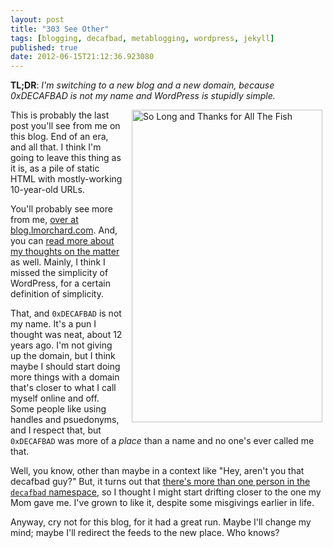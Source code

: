```yaml
---
layout: post
title: "303 See Other"
tags: [blogging, decafbad, metablogging, wordpress, jekyll]
published: true
date: 2012-06-15T21:12:36.923080
---
```


**TL;DR**: <em>I'm switching to a new blog and a new domain, because
0xDECAFBAD is not my name and WordPress is stupidly simple.</em>

<a style="display: block; float: right; text-decoration: none; border: none; margin: 0 0 1em 1em; width: 310px;" href="http://www.flickr.com/photos/nimbupani/4213397611/" title="So Long and Thanks for All The Fish by nimbu, on Flickr"><img src="http://farm5.staticflickr.com/4041/4213397611_b4eba76403.jpg" width="305" height="500" alt="So Long and Thanks for All The Fish"></a>

This is probably the last post you'll see from me on this blog. End of
an era, and all that. I think I'm going to leave this thing as it is,
as a pile of static HTML with mostly-working 10-year-old URLs.

You'll probably see more from me, [over at
blog.lmorchard.com](http://blog.lmorchard.com). And, you can [read
more about my thoughts on the matter](http://blog.lmorchard.com/2012/06/16/blogging-like-a-blogger)
as well. Mainly, I think I missed the simplicity of WordPress, for a
certain definition of simplicity.

That, and `0xDECAFBAD` is not my name. It's a pun I thought was neat,
about 12 years ago. I'm not giving up the domain, but I think maybe I
should start doing more things with a domain that's closer to what I
call myself online and off. Some people like using handles and
psuedonyms, and I respect that, but `0xDECAFBAD` was more of a *place*
than a name and no one's ever called me that. 

Well, you know, other than maybe in a context like "Hey, aren't you
that decafbad guy?" But, it turns out that [there's more than one person in the
`decafbad` namespace](https://www.google.com/search?q=decafbad), 
so I thought I might start drifting closer to the one my Mom gave me.
I've grown to like it, despite some misgivings earlier in life.

Anyway, cry not for this blog, for it had a great run. Maybe I'll
change my mind; maybe I'll redirect the feeds to the new place. Who
knows?

<!-- vim: set wrap wm=5 syntax=mkd textwidth=70: -->

